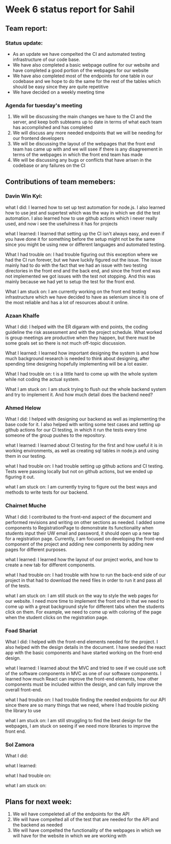 # Week 6 status report for Sahil

## Team report:
### Status update:
- As an update we have compelted the CI and automated testing infrastructure of our code base.
- We have also completed a basic webpage outline for our website and have completed a good
  portion of the webpages for our website
- We have also completed most of the endpoints for one table in our codebase and we hope to do the
  same for the rest of the tables which should be easy since they are quite repetitive
- We have decided on a weekly meeting time

### Agenda for tuesday's meeting
1. We will be discussing the main changes we have to the CI and the server, and keep both
   subteams up to date in terms of what each team has accomplished and has completed
2. We will discuss any more needed endpoints that we will be needing for our frontend developers
3. We will be discussing the layout of the webpages that the front end team has came up with and we
   will ssee if there is any disagreement in terms of the webpages in which the front end
   team has made
4. We will be discussing any bugs or conflicts that have arisen in the codebase or any failures
   on the CI


## Contributions of team memebers:

### Davin Win Kyi:

what I did:
I learned how to set up test automation for node.js. I also learned how to use jest and supertest
which was the way in which we did the test automation. I also learned how to use github actions
which i never really used, and now i see the usefulness it has for projects

what I learned:
I learned that setting up the CI isn't always easy, and even if you have done it for something before
the setup might not be the same since you might be using new or different languages and automated
testing.

What I had trouble on:
I had trouble figuring out this exception where we had the CI run forever, but we have luckily figured
out the issue. The issue mainly had to do with the fact that we had an issue with two testing directories
in the front end and the back end, and since the front end was not implemented we got issues with the
test not stopping. And this was mainly because we had yet to setup the test for the front end.

What I am stuck on:
I am currently working on the front end testing infrastructure which we have decided to have as selenium
since it is one of the most reliable and has a lot of resources about it online.


### Azaan Khalfe
What I did:
I helped with the ER digaram with end points, the coding guideline the risk assessment and with the project schedule. What worked is group meetings are productive when they happen, but there must be some goals set so there is not much off-topic discussion.


What I learned:
I learned how important designing the system is and how much background research is needed to think about designing, after spending time designing hopefully implementing will be a lot easier.


What I had trouble on:
t is a little hard to come up with the whole system while not coding the actual system.


What I am stuck on:
I am stuck trying to flush out the whole backend system and try to implement it. And how much detail does the backend need?


### Ahmed Helow

What I did:
I helped with designing our backend as well as implementing the base code for it. I also helped with writing some test cases and setting up github actions for our CI testing, in which it run the tests every time someone of the group pushes to the repository.


what I learned:
I learned about CI testing for the first and how useful it is in working environments, as well as creating sql tables in node.js and using them in our testing.


what I had trouble on:
I had trouble setting up github actions and CI testing. Tests were passing locally but not on github actions, but we ended up figuring it out.


what I am stuck on:
I am currently trying to figure out the best ways and methods to write tests for our backend.



### Chairnet Muche
What I did: I contributed to the front-end aspect of the document and performed revisions and writing on other sections as needed. I added some components to RegistrationPage to demonstrate its functionality when students input their UW email and password, it should open up a new tap for a registration page.  Currently, I am focused on developing the front-end component of the project and adding new components by adding new pages for different purposes.

what I learned: I learned how the layout of our project works, and how to create a new tab for different components.

what I had trouble on: I had trouble with how to run the back-end side of our project in that had to download the need files in order to run it and pass all of the tests.

what I am stuck on: I am still stuck on the way to style the web pages for our website. I need more time to implement the front end in that we need to come up with a great background style for different tabs when the students click on them. For example, we need to come up with coloring of the page when the student clicks on the registration page.

### Foad Shariat
What I did:
I helped with the front-end elements needed for the project. I also helped with the design details in the document. I have seeded the react app with the basic components and have started working on the front-end design.

what I learned:
I learned about the MVC and tried to see if we could use soft of the software components in MVC as one of our
software components. I learned how much React can improve the front-end elements, how other components must be included within the design, and can fully improve the overall front-end.

what I had trouble on:
I had trouble finding the needed endpoints for our API since there are so many things that we need, where I had trouble picking the library to use

what I am stuck on:
I am still struggling to find the best design for the webpages, I am stuck on seeing if we need more libraries to improve the front end.


### Sol Zamora
What I did:


what I learned:


what I had trouble on:


what I am stuck on:



## Plans for next week:
1. We wil have compeleted all of the endpoints for the API
2. We will have compelted all of the test that are needed for the API and the backend as needed
3. We will have compelted the functionality of the webpages in which we will have for the website in
   which we are working with
